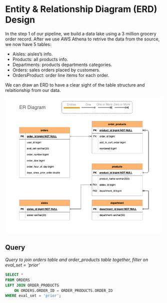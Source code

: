 # Entity & Relationship Diagram (ERD) Design

In the step 1 of our pipeline, we build a data lake using a 3 million grocery order record. After we use AWS Athena to retrive the data from the source, we now have 5 tables:

- Aisles: aisles’s info.
- Products: all products info.
- Departments: products departments categories.
- Orders: sales orders placed by customers.
- OrdersProduct: order line items for each order.

We can draw an ERD to have a clear sight of the table structure and relaitionship from our data.

![ERD](/section_1/img/ERD.png)

## Query
_Query to join orders table and order_products table together, filter on eval_set = ‘prior’_

```SQL
SELECT * 
FROM ORDERS
LEFT JOIN ORDER_PRODUCTS
    ON ORDERS.ORDER_ID = ORDER_PRODUCTS.ORDER_ID
WHERE eval_set = 'prior';
```